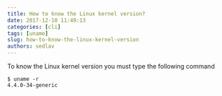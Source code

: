 ```yaml
---
title: How to know the Linux kernel version?
date: 2017-12-10 11:49:13
categories: [cli]
tags: [uname]
slug: how-to-know-the-linux-kernel-version
authors: sedlav
---
```


To know the Linux kernel version you must type the following command

```
$ uname -r
4.4.0-34-generic
```
